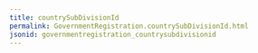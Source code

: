 ```yaml
---
title: countrySubDivisionId
permalink: GovernmentRegistration.countrySubDivisionId.html
jsonid: governmentregistration_countrysubdivisionid
---
```

